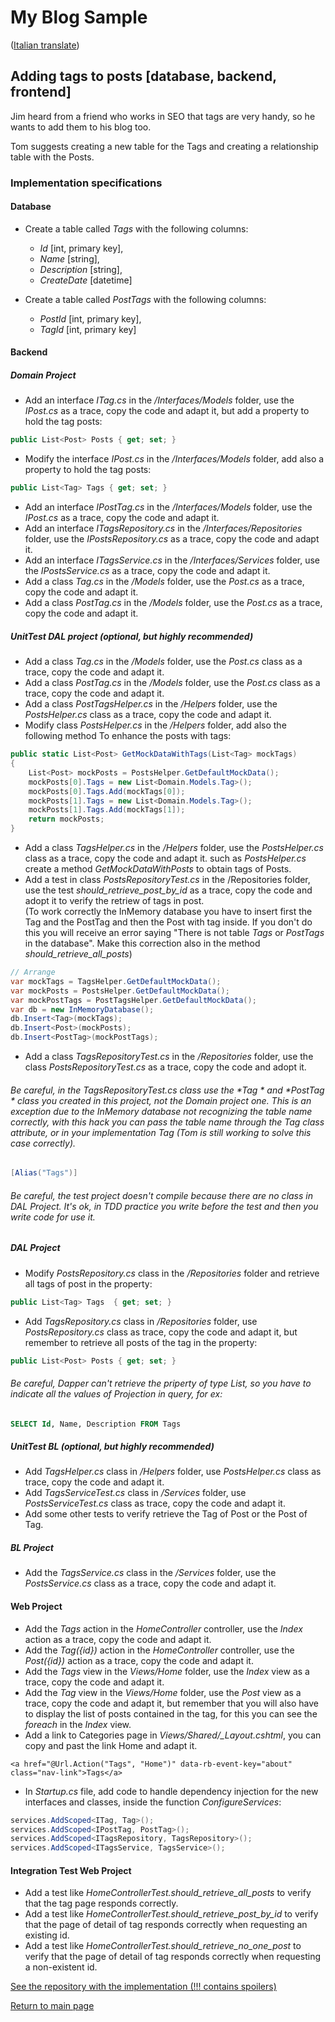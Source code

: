 # My Blog Sample
([Italian translate](PostTags_IT.md))  

## Adding tags to posts [database, backend, frontend]
Jim heard from a friend who works in SEO that tags are very handy, so he wants to add them to his blog too.  

Tom suggests creating a new table for the Tags and creating a relationship table with the Posts.  

### Implementation specifications

#### Database
- Create a table called *Tags* with the following columns:  
  - *Id* [int, primary key],  
  - *Name* [string],  
  - *Description* [string],  
  - *CreateDate* [datetime] 
  
- Create a table called *PostTags* with the following columns:  
  - *PostId* [int, primary key],  
  - *TagId* [int, primary key]  

#### Backend

##### Domain Project
- Add an interface *ITag.cs* in the */Interfaces/Models* folder, use the *IPost.cs* as a trace, copy the code and adapt it, but add a property to hold the tag posts:  
```csharp
public List<Post> Posts { get; set; }
```  
- Modify the interface *IPost.cs* in the */Interfaces/Models* folder, add also a property to hold the tag posts:  
```csharp
public List<Tag> Tags { get; set; }
```  
- Add an interface *IPostTag.cs* in the */Interfaces/Models* folder, use the *IPost.cs* as a trace, copy the code and adapt it.  
- Add an interface *ITagsRepository.cs* in the */Interfaces/Repositories* folder, use the *IPostsRepository.cs* as a trace, copy the code and adapt it.  
- Add an interface *ITagsService.cs* in the */Interfaces/Services* folder, use the *IPostsService.cs* as a trace, copy the code and adapt it.  
- Add a class *Tag.cs* in the */Models* folder, use the *Post.cs* as a trace, copy the code and adapt it.  
- Add a class *PostTag.cs* in the */Models* folder, use the *Post.cs* as a trace, copy the code and adapt it.  

##### UnitTest DAL project (optional, but highly recommended)
- Add a class *Tag.cs* in the */Models* folder, use the *Post.cs* class as a trace, copy the code and adapt it.  
- Add a class *PostTag.cs* in the */Models* folder, use the *Post.cs* class as a trace, copy the code and adapt it.  
- Add a class *PostTagsHelper.cs* in the */Helpers* folder, use the *PostsHelper.cs* class as a trace, copy the code and adapt it.  
- Modify class *PostsHelper.cs* in the */Helpers* folder, add also the following method To enhance the posts with tags:  
```csharp
public static List<Post> GetMockDataWithTags(List<Tag> mockTags)
{
    List<Post> mockPosts = PostsHelper.GetDefaultMockData();
    mockPosts[0].Tags = new List<Domain.Models.Tag>();
    mockPosts[0].Tags.Add(mockTags[0]);
    mockPosts[1].Tags = new List<Domain.Models.Tag>();
    mockPosts[1].Tags.Add(mockTags[1]);
    return mockPosts;
}
```  
- Add a class *TagsHelper.cs* in the */Helpers* folder, use the *PostsHelper.cs* class as a trace, copy the code and adapt it. such as *PostsHelper.cs* create a method 
*GetMockDataWithPosts* to obtain tags of Posts.  
- Add a test in class *PostsRepositoryTest.cs* in the /Repositories folder, use the test *should_retrieve_post_by_id* as a trace, copy the code and adopt it to verify the retriew of tags in post.  
(To work correctly the InMemory database you have to insert first the Tag and the PostTag and then the Post with tag inside. If you don't do this you will receive an error saying "There is not table *Tags* or *PostTags* in the database". Make this correction  also in the method *should_retrieve_all_posts*)  
```csharp
// Arrange
var mockTags = TagsHelper.GetDefaultMockData();
var mockPosts = PostsHelper.GetDefaultMockData();
var mockPostTags = PostTagsHelper.GetDefaultMockData();
var db = new InMemoryDatabase();
db.Insert<Tag>(mockTags);
db.Insert<Post>(mockPosts);
db.Insert<PostTag>(mockPostTags);
``` 
- Add a class *TagsRepositoryTest.cs* in the */Repositories* folder, use the class *PostsRepositoryTest.cs* as a trace, copy the code and adopt it.  

###### Be careful, in the *TagsRepositoryTest.cs* class use the *Tag * and *PostTag * class you created in this project, not the *Domain* project one. This is an exception due to the InMemory database not recognizing the table name correctly, with this *hack* you can pass the table name through the *Tag* class attribute, or in your implementation *Tag* (Tom is still working to solve this case correctly).

```csharp
[Alias("Tags")]
``` 
###### Be careful, the test project doesn't compile because there are no class in DAL Project. It's ok, in TDD practice you write before the test and then you write code for use it.

##### DAL Project
- Modify *PostsRepository.cs* class in the */Repositories* folder and retrieve all tags of post in the property:  
```csharp
public List<Tag> Tags  { get; set; }
```  
- Add *TagsRepository.cs* class in */Repositories* folder, use *PostsRepository.cs* class as trace, copy the code and adapt it, but remember to retrieve all posts of the tag in the property:  
```csharp
public List<Post> Posts { get; set; }
```  

###### Be careful, Dapper can't retrieve the priperty of type *List*, so you have to indicate all the values of Projection in query, for ex:
```sql
SELECT Id, Name, Description FROM Tags
```  

##### UnitTest BL (optional, but highly recommended)
- Add *TagsHelper.cs* class in */Helpers* folder, use *PostsHelper.cs* class as trace, copy the code and adapt it.  
- Add *TagsServiceTest.cs* class in */Services* folder, use *PostsServiceTest.cs* class as trace, copy the code and adapt it.  
- Add some other tests to verify retrieve the Tag of Post or the Post of Tag.  

##### BL Project
- Add the *TagsService.cs* class in the */Services* folder, use the *PostsService.cs* class as a trace, copy the code and adapt it.  

####  Web Project
- Add the *Tags* action in the *HomeController* controller, use the *Index* action as a trace, copy the code and adapt it.  
- Add the *Tag({id})* action in the *HomeController* controller, use the *Post({id})* action as a trace, copy the code and adapt it.  
- Add the *Tags* view in the *Views/Home* folder, use the *Index* view as a trace, copy the code and adapt it.  
- Add the *Tag* view in the *Views/Home* folder, use the *Post* view as a trace, copy the code and adapt it, but remember that you will also have to display the list of posts contained in the tag, for this you can see the *foreach* in the *Index* view.  
- Add a link to Categories page in *Views/Shared/_Layout.cshtml*, you can copy and past the link Home and adapt it.  
```razor
<a href="@Url.Action("Tags", "Home")" data-rb-event-key="about" class="nav-link">Tags</a>
``` 
- In *Startup.cs* file, add code to handle dependency injection for the new interfaces and classes, inside the function *ConfigureServices*:  
```csharp
services.AddScoped<ITag, Tag>();
services.AddScoped<IPostTag, PostTag>();
services.AddScoped<ITagsRepository, TagsRepository>();
services.AddScoped<ITagsService, TagsService>();
```  

#### Integration Test Web Project
- Add a test like *HomeControllerTest.should_retrieve_all_posts* to verify that the tag page responds correctly.  
- Add a test like *HomeControllerTest.should_retrieve_post_by_id* to verify that the page of detail of tag responds correctly when requesting an existing id.  
- Add a test like *HomeControllerTest.should_retrieve_no_one_post* to verify that the page of detail of tag responds correctly when requesting a non-existent id.  

[See the repository with the implementation (!!! contains spoilers)](https://github.com/learn-by-doing-organization/my-blog-sample/tree/pathFromV1toV2/step02/add-tags-to-posts)  

[Return to main page](../README.md)  

